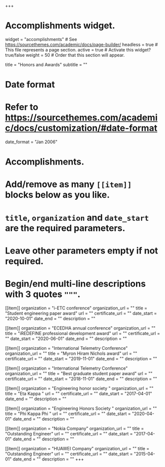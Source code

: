 +++
# Accomplishments widget.
widget = "accomplishments"  # See https://sourcethemes.com/academic/docs/page-builder/
headless = true  # This file represents a page section.
active = true  # Activate this widget? true/false
weight = 50  # Order that this section will appear.

title = "Honors and Awards"
subtitle = ""

# Date format
#   Refer to https://sourcethemes.com/academic/docs/customization/#date-format
date_format = "Jan 2006"

# Accomplishments.
#   Add/remove as many `[[item]]` blocks below as you like.
#   `title`, `organization` and `date_start` are the required parameters.
#   Leave other parameters empty if not required.
#   Begin/end multi-line descriptions with 3 quotes `"""`.

[[item]]
  organization = "i-ETC conference"
  organization_url = ""
  title = "Student engineering paper award"
  url = ""
  certificate_url = ""
  date_start = "2020-10-01"
  date_end = ""
  description = ""

[[item]]
  organization = "ECEDHA annual conference"
  organization_url = ""
  title = "iREDEFINE professional development award"
  url = ""
  certificate_url = ""
  date_start = "2020-06-01"
  date_end = ""
  description = ""

[[item]]
  organization = "International Telemetry Conference"
  organization_url = ""
  title = "Myron Hiram Nichols award"
  url = ""
  certificate_url = ""
  date_start = "2019-11-01"
  date_end = ""
  description = ""

[[item]]
  organization = "International Telemetry Conference"
  organization_url = ""
  title = "Best graduate student paper award"
  url = ""
  certificate_url = ""
  date_start = "2018-11-01"
  date_end = ""
  description = ""
  
  [[item]]
  organization = "Engineering honor society  "
  organization_url = ""
  title = "Eta Kappa "
  url = ""
  certificate_url = ""
  date_start = "2017-04-01"
  date_end = ""
  description = ""
  
  [[item]]
  organization = "Engineering Honors Society "
  organization_url = ""
  title = "Phi Kappa Phi "
  url = ""
  certificate_url = ""
  date_start = "2020-04-01"
  date_end = ""
  description = ""
  
  [[item]]
  organization = "Nokia Company"
  organization_url = ""
  title = "Outstanding Engineer"
  url = ""
  certificate_url = ""
  date_start = "2017-04-01"
  date_end = ""
  description = ""
  
  [[item]]
  organization = "HUAWEI Company"
  organization_url = ""
  title = "Outstanding Engineer"
  url = ""
  certificate_url = ""
  date_start = "2015-04-01"
  date_end = ""
  description = ""
+++
